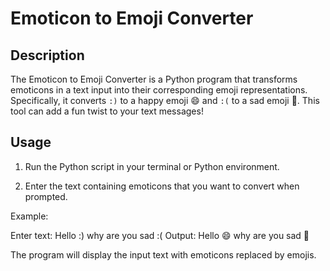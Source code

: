 # Emoticon to Emoji Converter

## Description
The Emoticon to Emoji Converter is a Python program that transforms emoticons in a text input into their corresponding emoji representations. Specifically, it converts `:)` to a happy emoji 😄 and `:(` to a sad emoji 🙁. This tool can add a fun twist to your text messages!

## Usage
1. Run the Python script in your terminal or Python environment.

  
2. Enter the text containing emoticons that you want to convert when prompted.
   
Example:

Enter text: Hello :) why are you sad :(
Output: Hello 😄 why are you sad 🙁

The program will display the input text with emoticons replaced by emojis.
